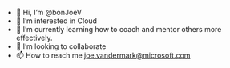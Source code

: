 - 👋 Hi, I’m @bonJoeV
- 👀 I’m interested in Cloud
- 🌱 I’m currently learning how to coach and mentor others more effectively. 
- 💞️ I’m looking to collaborate
- 📫 How to reach me joe.vandermark@microsoft.com

<!---
bonJoeV/bonJoeV is a ✨ special ✨ repository because its `README.md` (this file) appears on your GitHub profile.
You can click the Preview link to take a look at your changes.
--->
